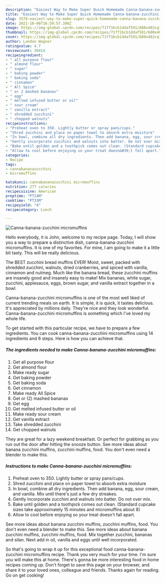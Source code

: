 ```yaml
---
description: "Easiest Way to Make Super Quick Homemade Canna-banana-zucchini micromuffins"
title: "Easiest Way to Make Super Quick Homemade Canna-banana-zucchini micromuffins"
slug: 3578-easiest-way-to-make-super-quick-homemade-canna-banana-zucchini-micromuffins
date: 2021-10-06T16:59:57.396Z
image: https://img-global.cpcdn.com/recipes/71ff1bcb1ddaf591/680x482cq70/canna-banana-zucchini-micromuffins-recipe-main-photo.jpg
thumbnail: https://img-global.cpcdn.com/recipes/71ff1bcb1ddaf591/680x482cq70/canna-banana-zucchini-micromuffins-recipe-main-photo.jpg
cover: https://img-global.cpcdn.com/recipes/71ff1bcb1ddaf591/680x482cq70/canna-banana-zucchini-micromuffins-recipe-main-photo.jpg
author: Landon Wagner
ratingvalue: 4.7
reviewcount: 30414
recipeingredient:
- " all purpose flour"
- " almond flour"
- " sugar"
- " baking powder"
- " baking soda"
- " cinnamon"
- " All Spice"
- " or 2 mashed bananas"
- " egg"
- " melted infused butter or oil"
- " sour cream"
- " vanilla extract"
- " shredded zucchini"
- " chopped walnuts"
recipeinstructions:
- "Preheat oven to 350. Lightly butter or spray pans/cups."
- "Shred zucchini and place on paper towel to absorb extra moisture"
- "In bowl, combine all dry ingredients. Then add banana, egg, sour cream, and vanilla. Mix until there&#39;s just a few dry streakes."
- "Gently incorporate zucchini and walnuts into batter. Do not over mix."
- "Bake until golden and a toothpick comes out clean. (Standard cupcake sizes take approximately 15 minutes and micromuffins about 8)"
- "Allow to cool before enjoying so your treat doesn&#39;t fall apart."
categories:
- Recipe
tags:
- cannabananazucchini
- micromuffins

katakunci: cannabananazucchini micromuffins 
nutrition: 277 calories
recipecuisine: American
preptime: "PT14M"
cooktime: "PT33M"
recipeyield: "4"
recipecategory: Lunch

---
```



![Canna-banana-zucchini micromuffins](https://img-global.cpcdn.com/recipes/71ff1bcb1ddaf591/680x482cq70/canna-banana-zucchini-micromuffins-recipe-main-photo.jpg)

Hello everybody, it is John, welcome to my recipe page. Today, I will show you a way to prepare a distinctive dish, canna-banana-zucchini micromuffins. It is one of my favorites. For mine, I am going to make it a little bit tasty. This will be really delicious.

The BEST zucchini bread muffins EVER! Moist, sweet, packed with shredded zucchini, walnuts, dried cranberries, and spiced with vanilla, cinnamon and nutmeg. Much like the banana bread, these zucchini muffins are insanely good and insanely easy to make! Mix bananas, white sugar, zucchini, applesauce, eggs, brown sugar, and vanilla extract together in a bowl.

Canna-banana-zucchini micromuffins is one of the most well liked of current trending meals on earth. It is simple, it is quick, it tastes delicious. It's appreciated by millions daily. They're nice and they look wonderful. Canna-banana-zucchini micromuffins is something which I've loved my whole life.


To get started with this particular recipe, we have to prepare a few ingredients. You can cook canna-banana-zucchini micromuffins using 14 ingredients and 6 steps. Here is how you can achieve that.

<!--inarticleads1-->

##### The ingredients needed to make Canna-banana-zucchini micromuffins:

1. Get  all purpose flour
1. Get  almond flour
1. Make ready  sugar
1. Get  baking powder
1. Get  baking soda
1. Get  cinnamon
1. Make ready  All Spice
1. Get  or (2) mashed bananas
1. Get  egg
1. Get  melted infused butter or oil
1. Make ready  sour cream
1. Get  vanilla extract
1. Take  shredded zucchini
1. Get  chopped walnuts


They are great for a lazy weekend breakfast. Or perfect for grabbing as you run out the door after hitting the snooze button. See more ideas about banana zucchini muffins, zucchini muffins, food. You don&#39;t even need a blender to make this. 

<!--inarticleads2-->

##### Instructions to make Canna-banana-zucchini micromuffins:

1. Preheat oven to 350. Lightly butter or spray pans/cups.
1. Shred zucchini and place on paper towel to absorb extra moisture
1. In bowl, combine all dry ingredients. Then add banana, egg, sour cream, and vanilla. Mix until there&#39;s just a few dry streakes.
1. Gently incorporate zucchini and walnuts into batter. Do not over mix.
1. Bake until golden and a toothpick comes out clean. (Standard cupcake sizes take approximately 15 minutes and micromuffins about 8)
1. Allow to cool before enjoying so your treat doesn&#39;t fall apart.


See more ideas about banana zucchini muffins, zucchini muffins, food. You don&#39;t even need a blender to make this. See more ideas about banana zucchini muffins, zucchini muffins, food. Mix together zucchini, bananas and silan. Next add in oil, vanilla and eggs until well incorporated. 

So that's going to wrap it up for this exceptional food canna-banana-zucchini micromuffins recipe. Thank you very much for your time. I'm sure you will make this at home. There's gonna be more interesting food in home recipes coming up. Don't forget to save this page on your browser, and share it to your loved ones, colleague and friends. Thanks again for reading. Go on get cooking!
